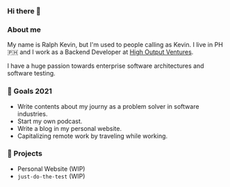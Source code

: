 ### Hi there 👋

### About me
My name is Ralph Kevin, but I'm used to people calling as Kevin. I live in PH 🇵🇭 and I work as a Backend Developer at [High Output Ventures](https://www.hov.co/).

I have a huge passion towards enterprise software architectures and software testing.

### 🌱 Goals 2021
- Write contents about my journy as a problem solver in software industries.
- Start my own podcast.
- Write a blog in my personal website.
- Capitalizing remote work by traveling while working.

### 🔭 Projects
- Personal Website (WIP)
- `just-do-the-test` (WIP)

<!--
**ralphcasipe1/ralphcasipe1** is a ✨ _special_ ✨ repository because its `README.md` (this file) appears on your GitHub profile.

Here are some ideas to get you started:

- 🔭 I’m currently working on ...
- 🌱 I’m currently learning ...
- 👯 I’m looking to collaborate on ...
- 🤔 I’m looking for help with ...
- 💬 Ask me about ...
- 📫 How to reach me: ...
- 😄 Pronouns: ...
- ⚡ Fun fact: ...
-->
